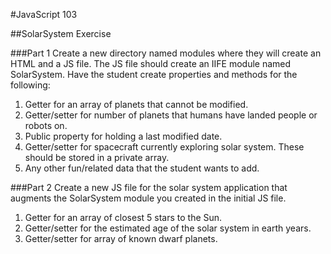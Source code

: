 #JavaScript 103

##SolarSystem Exercise

###Part 1
Create a new directory named modules where they will create an HTML and a JS file. The JS file should create an IIFE module named SolarSystem. Have the student create properties and methods for the following:

1. Getter for an array of planets that cannot be modified.
2. Getter/setter for number of planets that humans have landed people or robots on.
3. Public property for holding a last modified date.
4. Getter/setter for spacecraft currently exploring solar system. These should be stored in a private array.
5. Any other fun/related data that the student wants to add.

###Part 2
Create a new JS file for the solar system application that augments the SolarSystem module you created in the initial JS file.

1. Getter for an array of closest 5 stars to the Sun.
2. Getter/setter for the estimated age of the solar system in earth years.
3. Getter/setter for array of known dwarf planets.